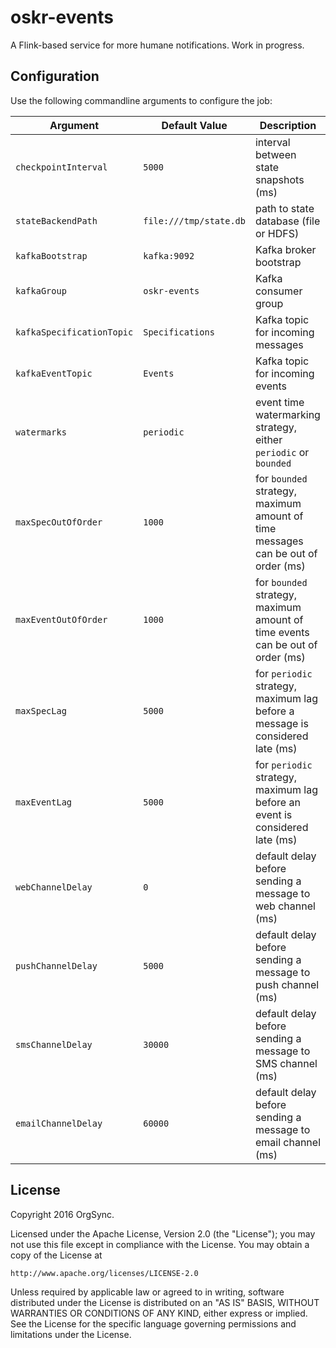# oskr-events

A Flink-based service for more humane notifications. Work in progress.

## Configuration

Use the following commandline arguments to configure the job:

| Argument  | Default Value | Description |
|-----------|---------------|-------------|
| `checkpointInterval` | `5000` | interval between state snapshots (ms) |
| `stateBackendPath` | `file:///tmp/state.db` | path to state database (file or HDFS) |
| `kafkaBootstrap` | `kafka:9092` | Kafka broker bootstrap |
| `kafkaGroup` | `oskr-events` | Kafka consumer group |
| `kafkaSpecificationTopic` | `Specifications` | Kafka topic for incoming messages |
| `kafkaEventTopic` | `Events` | Kafka topic for incoming events |
| `watermarks` | `periodic` | event time watermarking strategy, either `periodic` or `bounded` |
| `maxSpecOutOfOrder` | `1000` | for `bounded` strategy, maximum amount of time messages can be out of order (ms) |
| `maxEventOutOfOrder` | `1000` | for `bounded` strategy, maximum amount of time events can be out of order (ms) |
| `maxSpecLag` | `5000` | for `periodic` strategy, maximum lag before a message is considered late (ms) |
| `maxEventLag` | `5000` | for `periodic` strategy, maximum lag before an event is considered late (ms) |
| `webChannelDelay` | `0` | default delay before sending a message to web channel (ms) |
| `pushChannelDelay` | `5000` | default delay before sending a message to push channel (ms) |
| `smsChannelDelay` | `30000` | default delay before sending a message to SMS channel (ms) |
| `emailChannelDelay` | `60000` | default delay before sending a message to email channel (ms) |

## License

Copyright 2016 OrgSync.

Licensed under the Apache License, Version 2.0 (the "License");
you may not use this file except in compliance with the License.
You may obtain a copy of the License at

    http://www.apache.org/licenses/LICENSE-2.0

Unless required by applicable law or agreed to in writing, software
distributed under the License is distributed on an "AS IS" BASIS,
WITHOUT WARRANTIES OR CONDITIONS OF ANY KIND, either express or implied.
See the License for the specific language governing permissions and
limitations under the License.
